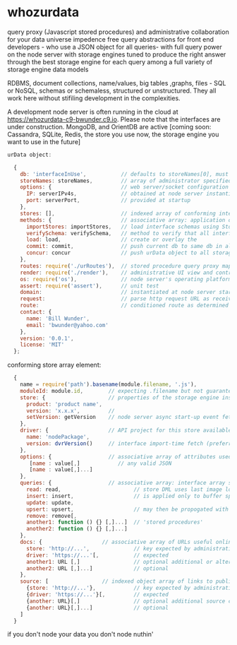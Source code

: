 whozurdata
==========
query proxy (Javascript stored procedures) and administrative collaboration for your data universe 
impedence free query abstractions for front end developers - who use a JSON object for all queries- with full query power on the node server with storage engines tuned to produce the right answer through the best storage engine for each query among a full variety of storage engine data models 

RDBMS, document collections, name/values, big tables ,graphs, files - SQL or NoSQL, schemas or schemaless, structured or unstructured. They all work here without stifiling development in the complexities.

A development node server is often running in the cloud at https://whozurdata-c9-bwunder.c9.io. Please note that the interfaces are under construction. MongoDB, and OrientDB are active [coming soon: Cassandra, SQLite, Redis, the store you use now, the storage engine you want to use in the future]

```javascript
urData object:

  { 
    db: 'interfaceInUse',           // defaults to storeNames[0], must be 
    storeNames: storeNames,         // array of administrator specified stores   
    options: {                      // web server/socket configuration details for the node instance 
      IP: serverIPv4s,              // obtained at node server instantiation
      port: serverPort,             // provided at startup 
    },
    stores: [],                     // indexed array of conforming interface schemas (see below)
    methods: {                      // associative array: application object scoped functions 
      importStores: importStores,   // load interface schemas using StoreNames array
      verifySchema: verifySchema,   // method to verify that all interface schemas loaded are conforming
      load: load,                   // create or overlay the              
      commit: commit,               // push current db to same db in all storage engines      
      concur: concur                // push urData object to all storage engines 
    },
    routes: require('./urRoutes'),  // stored procedure query proxy map  
    render: require('./render'),    // administrative UI view and controller
    os: require('os'),              // node server's operating platform  
    assert: require('assert'),      // unit test            
    domain:                         // instantiated at node server start-up
    request:                        // parse http request URL as received by http callback
    route:                          // conditioned route as determined in http callback
    contact: {
      name: 'Bill Wunder',
      email: 'bwunder@yahoo.com'
    },  
    version: '0.0.1',
    license: 'MIT'
  };
```

conforming store array element:

```javascript
  {
    name = require('path').basename(module.filename, '.js'),
    moduleId: module.id,        // expecting .filename but not guaranteed 
    store: {                    // properties of the storage engine instance 
      product: 'product name',            
      version: 'x.x.x',         //      
      setVersion: getVersion    // node server async start-up event fetch of product version
    },    
    driver: {                   // API project for this store available thru NPMjs.org 
      name: 'nodePackage',
      version: dvrVersion()     // interface import-time fetch (preferred) or hardwired "NPM package -version" 
    },   
    options: {                  // associative array of attributes used to connect store and driver to interface
       [name : value[,]            // any valid JSON   
       [name : value[,]...]                          
    },
    queries: {                  // associative array: interface array scoped functions
      read: read,                       // store DML uses last image loaded  
      insert: insert,                   // is applied only to buffer space when changed   
      update: update,                    
      upsert: upsert,                   // may then be propogated with a commit 
      remove: remove[,                  
      another1: function () {} [,]...]  // 'stored procedures'
      another2: function () {} [,]...]         
    },
    docs: {                   // associative array of URLs useful online documentation  
      store: 'http://...',              // key expected by administrative UI
      driver: 'https://...'[,           // expected
      another1: URL [,]                 // optional additional or alternative store/driver publications
      another2: URL [,]...]             // optional
    }, 
    source: [                 // indexed object array of links to public source code for libraries used  
      {store: 'http://...'},            // key expected by administrative UI
      {driver: 'https://...'}[,         // expected
      {another: URL}[,]                 // optional additional source code repo
      {another: URL}[,]...]             // optional
    ]  
  } 
  ```

if you don't node your data you don't node nuthin'